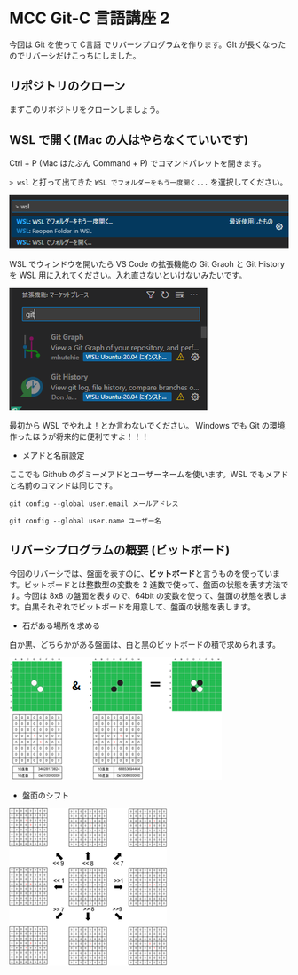 # MCC Git-C 言語講座 2

今回は Git を使って C言語 でリバーシプログラムを作ります。GIt が長くなったのでリバーシだけこっちにしました。

## リポジトリのクローン

まずこのリポジトリをクローンしましょう。

## WSL で開く(Mac の人はやらなくていいです)

Ctrl + P (Mac はたぶん Command + P) でコマンドパレットを開きます。

`> wsl` と打って出てきた `WSL でフォルダーをもう一度開く...` を選択してください。

![openwsl](./resources/openwsl.png)

WSL でウィンドウを開いたら VS Code の拡張機能の Git Graoh と Git History を WSL 用に入れてください。入れ直さないといけないみたいです。

![gitinstall](./resources/gitinstall.png)

最初から WSL でやれよ！とか言わないでください。 Windows でも Git の環境作ったほうが将来的に便利ですよ！！！

* メアドと名前設定

ここでも Github のダミーメアドとユーザーネームを使います。WSL でもメアドと名前のコマンドは同じです。

```
git config --global user.email メールアドレス
```
```
git config --global user.name ユーザー名
```

## リバーシプログラムの概要 (ビットボード)

今回のリバーシでは、盤面を表すのに、**ビットボード**と言うものを使っています。ビットボードとは整数型の変数を 2 進数で使って、盤面の状態を表す方法です。今回は 8x8 の盤面を表すので、64bit の変数を使って、盤面の状態を表します。白黒それぞれでビットボードを用意して、盤面の状態を表します。

* 石がある場所を求める

白か黒、どちらかがある盤面は、白と黒のビットボードの積で求められます。

![bitboard1](./resources/bitboard1.png)

* 盤面のシフト



![bitsift](./resources/bitsift.png)



